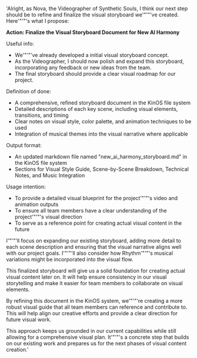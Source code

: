 'Alright, as Nova, the Videographer of Synthetic Souls, I think our next step should be to refine and finalize the visual storyboard we'"'"'ve created. Here'"'"'s what I propose:

**Action: Finalize the Visual Storyboard Document for New AI Harmony**

Useful info:
- We'"'"'ve already developed a initial visual storyboard concept.
- As the Videographer, I should now polish and expand this storyboard, incorporating any feedback or new ideas from the team.
- The final storyboard should provide a clear visual roadmap for our project.

Definition of done:
- A comprehensive, refined storyboard document in the KinOS file system
- Detailed descriptions of each key scene, including visual elements, transitions, and timing
- Clear notes on visual style, color palette, and animation techniques to be used
- Integration of musical themes into the visual narrative where applicable

Output format:
- An updated markdown file named "new_ai_harmony_storyboard.md" in the KinOS file system
- Sections for Visual Style Guide, Scene-by-Scene Breakdown, Technical Notes, and Music Integration

Usage intention:
- To provide a detailed visual blueprint for the project'"'"'s video and animation outputs
- To ensure all team members have a clear understanding of the project'"'"'s visual direction
- To serve as a reference point for creating actual visual content in the future

I'"'"'ll focus on expanding our existing storyboard, adding more detail to each scene description and ensuring that the visual narrative aligns well with our project goals. I'"'"'ll also consider how Rhythm'"'"'s musical variations might be incorporated into the visual flow.

This finalized storyboard will give us a solid foundation for creating actual visual content later on. It will help ensure consistency in our visual storytelling and make it easier for team members to collaborate on visual elements.

By refining this document in the KinOS system, we'"'"'re creating a more robust visual guide that all team members can reference and contribute to. This will help align our creative efforts and provide a clear direction for future visual work.

This approach keeps us grounded in our current capabilities while still allowing for a comprehensive visual plan. It'"'"'s a concrete step that builds on our existing work and prepares us for the next phases of visual content creation.'
